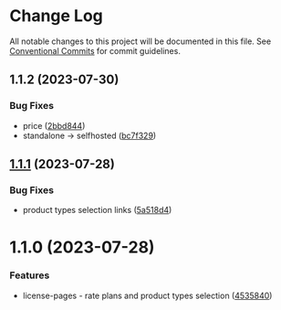 # Change Log

All notable changes to this project will be documented in this file.
See [Conventional Commits](https://conventionalcommits.org) for commit guidelines.

## 1.1.2 (2023-07-30)


### Bug Fixes

* price ([2bbd844](https://github.com/gemunion/mui-packages/commit/2bbd8449f511279209aa1b171181e6583cfd5acd))
* standalone -> selfhosted ([bc7f329](https://github.com/gemunion/mui-packages/commit/bc7f3299731049f0bb50c338233e32e4f262ad27))





## [1.1.1](https://github.com/gemunion/mui-packages/compare/@gemunion/license-pages@1.1.0...@gemunion/license-pages@1.1.1) (2023-07-28)


### Bug Fixes

* product types selection links ([5a518d4](https://github.com/gemunion/mui-packages/commit/5a518d4f2b4aabb52f1fa4c12d18e6d5ee5d9082))





# 1.1.0 (2023-07-28)


### Features

* license-pages - rate plans and product types selection ([4535840](https://github.com/gemunion/mui-packages/commit/45358403d1a6d3ae85a9df266f652dbf94ed0acd))
